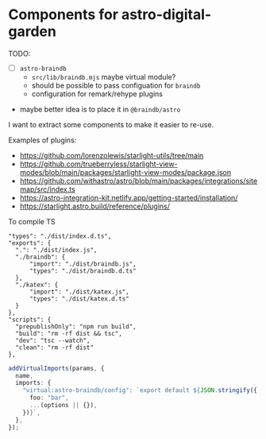 # Components for astro-digital-garden

TODO:

- [ ] `astro-braindb`
  - `src/lib/braindb.mjs` maybe virtual module?
  - should be possible to pass configuation for `braindb`
  - configuration for remark/rehype plugins
- maybe better idea is to place it in `@braindb/astro`

I want to extract some components to make it easier to re-use.

Examples of plugins:

- https://github.com/lorenzolewis/starlight-utils/tree/main
- https://github.com/trueberryless/starlight-view-modes/blob/main/packages/starlight-view-modes/package.json
- https://github.com/withastro/astro/blob/main/packages/integrations/sitemap/src/index.ts
- https://astro-integration-kit.netlify.app/getting-started/installation/
- https://starlight.astro.build/reference/plugins/

To compile TS

```
"types": "./dist/index.d.ts",
"exports": {
  ".": "./dist/index.js",
  "./braindb": {
      "import": "./dist/braindb.js",
      "types": "./dist/braindb.d.ts"
  },
  "./katex": {
      "import": "./dist/katex.js",
      "types": "./dist/katex.d.ts"
  }
},
"scripts": {
  "prepublishOnly": "npm run build",
  "build": "rm -rf dist && tsc",
  "dev": "tsc --watch",
  "clean": "rm -rf dist"
},
```

```ts
addVirtualImports(params, {
  name,
  imports: {
    "virtual:astro-braindb/config": `export default ${JSON.stringify({
      foo: "bar",
      ...(options || {}),
    })}`,
  },
});
```
